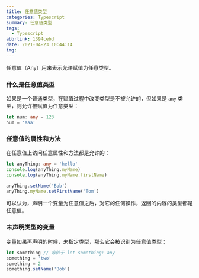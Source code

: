 ```yaml
---
title: 任意值类型
categories: Typescript
summary: 任意值类型
tags:
  - Typescript
abbrlink: 1394cebd
date: 2021-04-23 10:44:14
img:
---
```



任意值（Any）用来表示允许赋值为任意类型。

<!--more-->

### 什么是任意值类型

如果是一个普通类型，在赋值过程中改变类型是不被允许的，但如果是 `any` 类型，则允许被赋值为任意类型：

```typescript
let num: any = 123
num = 'aaa'
```



### 任意值的属性和方法

在任意值上访问任意属性和方法都是允许的：

```typescript
let anyThing: any = 'hello'
console.log(anyThing.myName)
console.log(anyThing.myName.firstName)

anyThing.setName('Bob')
anyThing.myName.setFirstName('Tom')
```

可以认为，声明一个变量为任意值之后，对它的任何操作，返回的内容的类型都是任意值。



### 未声明类型的变量

变量如果再声明的时候，未指定类型，那么它会被识别为任意值类型：

```typescript
let something // 等价于 let something: any
something = 'two'
something = 2
something.setName('Bob')
```

